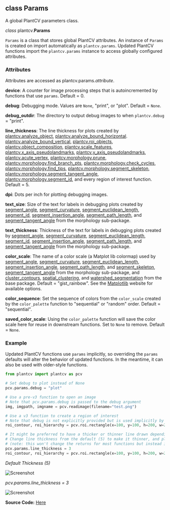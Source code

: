 ## class Params

A global PlantCV parameters class.

*class* plantcv.**Params**

`Params` is a class that stores global PlantCV attributes. An instance of `Params` is created on import automatically
as `plantcv.params`. Updated PlantCV functions import the `plantcv.params` instance to access globally
configured attributes.

### Attributes

Attributes are accessed as plantcv.params.*attribute*.

**device**: A counter for image processing steps that is autoincremented by functions that use `params`. Default = 0.

**debug**: Debugging mode. Values are `None`, "print", or "plot". Default = `None`.

**debug_outdir**: The directory to output debug images to when `plantcv.debug` = "print".

**line_thickness**: The line thickness for plots created by [plantcv.analyze_object](analyze_shape.md), [plantcv.analyze_bound_horizontal](analyze_bound_horizontal.md).
[plantcv.analyze_bound_vertical](analyze_bound_vertical.md), [plantcv.roi_objects](roi_objects.md), [plantcv.object_composition](object_composition.md),
[plantcv.scale_features](scale_features.md), [plantcv.x_axis_pseudolandmarks](x_axis_pseudolandmarks.md), [plantcv.y_axis_pseudolandmarks](y_axis_pseudolandmarks.md),
[plantcv.acute_vertex](acute_vertex.md), [plantcv.morphology.prune](prune.md), [plantcv.morphology.find_branch_pts](find_branch_pts.md), [plantcv.morphology.check_cycles](check_cycles.md),
 [plantcv.morphology.find_tips](find_tips.md), [plantcv.morphology.segment_skeleton](segment_skeleton.md), [plantcv.morphology.segment_tangent_angle](segment_tangent_angle.md),
 [plantcv.morphology.segment_id](segment_id.md), and every region of interest function. Default = 5. 

**dpi**: Dots per inch for plotting debugging images. 

**text_size**: Size of the text for labels in debugging plots created by [segment_angle](segment_angle.md), [segment_curvature](segment_curvature.md), [segment_euclidean_length](segment_euclidean_length.md),
[segment_id](segment_id.md), [segment_insertion_angle](segment_insertion_angle.md), [segment_path_length](segment_pathlength.md), and [segment_tangent_angle](segment_tangent_angle.md) from
the morphology sub-package. 

**text_thickness**: Thickness of the text for labels in debugging plots created by [segment_angle](segment_angle.md), [segment_curvature](segment_curvature.md), [segment_euclidean_length](segment_euclidean_length.md),
[segment_id](segment_id.md), [segment_insertion_angle](segment_insertion_angle.md), [segment_path_length](segment_pathlength.md), and [segment_tangent_angle](segment_tangent_angle.md) from
the morphology sub-package. 

**color_scale**: The name of a color scale (a Matplot lib colormap) used by [segment_angle](segment_angle.md), [segment_curvature](segment_curvature.md), 
[segment_euclidean_length](segment_euclidean_length.md), [segment_insertion_angle](segment_insertion_angle.md), [segment_path_length](segment_pathlength.md), and [segment_skeleton](segment_skeleton.md), 
[segment_tangent_angle](segment_tangent_angle.md) from the morphology sub-package, and [cluster_contours](cluster_contours.md), [spatial_clustering](spatial_clustering.md), and 
[watershed_segmentation](watershed.md) from the base package. Default = "gist_rainbow". See the [Matplotlib](https://matplotlib.org/tutorials/colors/colormaps.html#sphx-glr-tutorials-colors-colormaps-py) website for available options.

**color_sequence**: Set the sequence of colors from the `color_scale` created by the `color_palette` function to "sequential" or "random" order. Default = "sequential".

**saved_color_scale**: Using the `color_palette` function will save the color scale here for reuse in downstream functions. Set to `None` to remove. Default = `None`.

### Example

Updated PlantCV functions use `params` implicitly, so overriding the `params` defaults will alter the behavior of
updated functions. In the meantime, it can also be used with older-style functions.

```python
from plantcv import plantcv as pcv

# Set debug to plot instead of None
pcv.params.debug = "plot"

# Use a pre-v3 function to open an image
# Note that pcv.params.debug is passed to the debug argument
img, imgpath, imgname = pcv.readimage(filename="test.png")

# Use a v3 function to create a region of interest
# Note that debug is not explicitly provided but is used implicitly by the function
roi_contour, roi_hierarchy = pcv.roi.rectangle(x=100, y=100, h=200, w=200, img=img)

# It might be preferred to have a thicker or thinner line drawn depending on the size of the image.
# Change line thickness from the default (5) to make it thinner, and plot the rectangular ROI again,  
# (note: this won't change the returns for most functions but instead is a purely optional preference regarding the plot in debug='print' and debug='plot') 
pcv.params.line_thickness = 3 
roi_contour, roi_hierarchy = pcv.roi.rectangle(x=100, y=100, h=200, w=200, img=img)

```
*Default Thickness (5)*

![Screenshot](img/documentation_images/params/default_thickness.jpg)

*pcv.params.line_thickness = 3*

![Screenshot](img/documentation_images/params/thickness3.jpg)

**Source Code:** [Here](https://github.com/danforthcenter/plantcv/blob/master/plantcv/plantcv/__init__.py)
